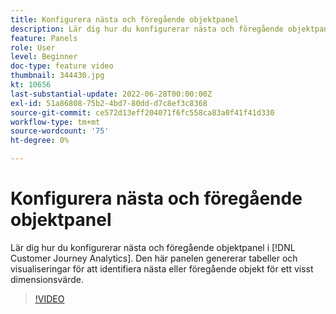 ```yaml
---
title: Konfigurera nästa och föregående objektpanel
description: Lär dig hur du konfigurerar nästa och föregående objektpanel i Customer Journey Analytics. Den här panelen genererar tabeller och visualiseringar för att identifiera nästa eller föregående objekt för ett visst dimensionsvärde.
feature: Panels
role: User
level: Beginner
doc-type: feature video
thumbnail: 344430.jpg
kt: 10656
last-substantial-update: 2022-06-28T00:00:00Z
exl-id: 51a86808-75b2-4bd7-80dd-d7c8ef3c8368
source-git-commit: ce572d13eff204071f6fc558ca83a0f41f41d330
workflow-type: tm+mt
source-wordcount: '75'
ht-degree: 0%

---
```


# Konfigurera nästa och föregående objektpanel

Lär dig hur du konfigurerar nästa och föregående objektpanel i [!DNL Customer Journey Analytics]. Den här panelen genererar tabeller och visualiseringar för att identifiera nästa eller föregående objekt för ett visst dimensionsvärde.

>[!VIDEO](https://video.tv.adobe.com/v/344430/?quality=12&learn=on)
